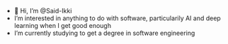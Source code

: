 - 👋 Hi, I’m @Said-Ikki
- I’m interested in anything to do with software, particularily AI and deep learning when I get good enough
- I’m currently studying to get a degree in software engineering
<!---
Said-Ikki/Said-Ikki is a ✨ special ✨ repository because its `README.md` (this file) appears on your GitHub profile.
You can click the Preview link to take a look at your changes.
--->
